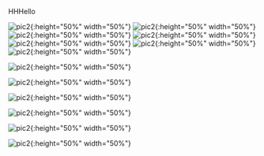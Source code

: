 HHHello

![pic2](https://cn.bing.com/th?id=OHR.RoeTrentinoSnow_ZH-CN3122890500_1920x1080.jpg&rf=LaDigue_1920x1080.jpg "aa"){:height="50%" width="50%"} 
![pic2](https://cn.bing.com/th?id=OHR.HermelinSchnee_ZH-CN8839783506_1920x1080.jpg&rf=LaDigue_1920x1080.jpg  "bb"){:height="50%" width="50%"}
![pic2](https://cn.bing.com/th?id=OHR.PolarBearFrost_ZH-CN5918160947_1920x1080.jpg&rf=LaDigue_1920x1080.jpg  "bb"){:height="50%" width="50%"}
![pic2](https://cn.bing.com/th?id=OHR.HuggingKanga_ZH-CN1045131695_1920x1080.jpg&rf=LaDigue_1920x1080.jpg&qlt=50  "bb"){:height="50%" width="50%"}
![pic2](https://cn.bing.com/th?id=OHR.BarnOwlWinter_ZH-CN5484796826_1920x1080.jpg&rf=LaDigue_1920x1080.jpg&qlt=50  "bb"){:height="50%" width="50%"}
![pic2](https://s.cn.bing.net/th?id=OHR.WorldOtterDay_ZH-CN8607141093_1920x1080.jpg&rf=LaDigue_1920x1080.jpg&qlt=50  "bb"){:height="50%" width="50%"}
![pic2](https://s.cn.bing.net/th?id=OHR.CameraSquirrel_ZH-CN3580119980_1920x1080.jpg&rf=LaDigue_1920x1080.jpg&qlt=50  "bb"){:height="50%" width="50%"}

![pic2](https://www.bing.com/th?id=OHR.MilsePolarBear_ROW8277838069_1920x1080.webp&qlt=50  "bb"){:height="50%" width="50%"}


![pic2](https://www.bing.com/th?id=OHR.HelloSeal_ROW8488549589_1920x1080.webp&qlt=50  "bb"){:height="50%" width="50%"}



![pic2](https://www.bing.com/th?id=OHR.BradgateFallow_ROW8870334567_1920x1080.webp&qlt=50  "bb"){:height="50%" width="50%"}


![pic2](https://www.bing.com/th?id=OHR.WinterWaxwings_ROW5231052812_1920x1080.webp&qlt=50  "bb"){:height="50%" width="50%"}

![pic2](https://cn.bing.com/th?id=OHR.CaribouChristmas_ZH-CN6264028572_1920x1080.webp&qlt=50  "bb"){:height="50%" width="50%"}


![pic2](hhttps://s.cn.bing.net/th?id=OHR.CrabappleChaffinch_ZH-CN4458529756_1920x1080.webp&qlt=50  "bb"){:height="50%" width="50%"}

